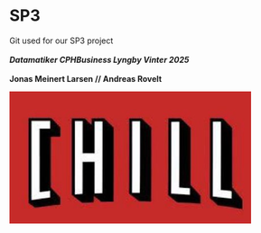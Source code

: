 # SP3

Git used for our SP3 project\
\
***Datamatiker CPHBusiness Lyngby Vinter 2025***\
\
**Jonas Meinert Larsen // Andreas Rovelt**

![Visuals](/Images/logo.jpg)

